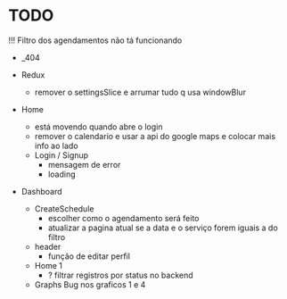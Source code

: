 # TODO


!!! Filtro dos agendamentos não tá funcionando

- _404


- Redux
  - remover o settingsSlice e arrumar tudo q usa windowBlur

- Home
  - está movendo quando abre o login
  - remover o calendario e usar a api do google maps e colocar mais info ao lado
  - Login / Signup
    - mensagem de error
    - loading


- Dashboard
  - CreateSchedule
    - escolher como o agendamento será feito
    - atualizar a pagina atual se a data e o serviço forem iguais a do filtro
  - header
    - função de editar perfil
  - Home 1
    - ? filtrar registros por status no backend
  - Graphs
    Bug nos graficos 1 e 4
